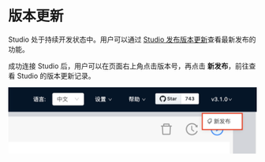 # 版本更新

Studio 处于持续开发状态中。用户可以通过 [Studio 发布版本更新](../about-studio/st-ug-release-note.md)查看最新发布的功能。

<!-- 

## 云服务版 Studio

对于云服务版 Studio，以 Nebula Graph Cloud Service 上实际部署的版本为准，用户不能自行更新 Studio 版本。当前公测环境里的 Studio 版本为 v{{ studio.base111b }}。

-->

成功连接 Studio 后，用户可以在页面右上角点击版本号，再点击 **新发布**，前往查看 Studio 的版本更新记录。

![在页面右上角点击版本号，并在弹出菜单里点击“新发布”](../figs/st-ug-014.png "查看 Studio 版本更新记录")
